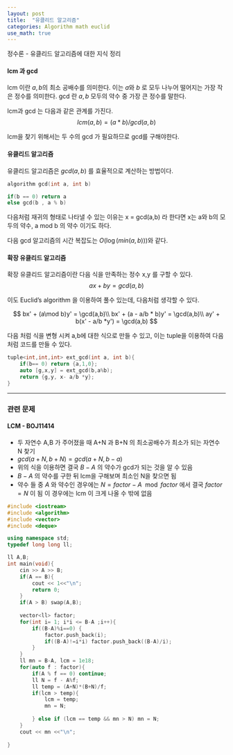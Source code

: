```yaml
---
layout: post
title:  "유클리드 알고리즘"
categories: Algorithm math euclid
use_math: true
---
```


정수론 - 유클리드 알고리즘에 대한 지식 정리

#### lcm 과 gcd
lcm 이란 $a,b$의 최소 공배수를 의미한다. 이는 $a$와 $b$ 로 모두 나누어 떨어지는 가장 작은 정수를 의미한다.
gcd 란 $a,b$ 모두의 약수 중 가장 큰 정수를 말한다.

lcm과 gcd 는 다음과 같은 관계를 가진다.
$$lcm(a,b) = (a*b)/gcd(a,b)$$

lcm을 찾기 위해서는 두 수의 gcd 가 필요하므로 gcd를 구해야한다. 

#### 유클리드 알고리즘

유클리드 알고리즘은 $gcd(a,b)$ 를 효율적으로 계산하는 방법이다.

```cpp
algorithm gcd(int a, int b)

if(b == 0) return a
else gcd(b , a % b)
```

다음처럼 재귀의 형태로 나타낼 수 있는 이유는  x = gcd(a,b) 라 한다면 x는 a와 b의 모두의 약수, a mod b 의 약수 이기도 하다.

다음 gcd 알고리즘의 시간 복잡도는 $O(\log (min(a,b)))$와 같다.

#### 확장 유클리드 알고리즘
확장 유클리드 알고리즘이란 다음 식을 만족하는 정수 x,y 를 구할 수 있다.
$$ ax+by = gcd(a,b)$$

이도 Euclid’s algorithm 을 이용하여 풀수 있는데, 다음처럼 생각할 수 있다.

$$ bx' + (a\mod b)y' = \gcd(a,b)\\ bx' + (a - a/b * b)y' = \gcd(a,b)\\ ay' + b(x' - a/b *y') = \gcd(a,b) $$

다음 처럼 식을 변형 시켜 a,b에 대한 식으로 만들 수 있고, 이는 tuple을 이용하여 다음처럼 코드를 만들 수 있다.

```cpp
tuple<int,int,int> ext_gcd(int a, int b){
    if(b== 0) return {a,1,0};
    auto [g,x,y] = ext_gcd(b,a%b);
    return {g,y, x- a/b *y};
}
```

---
### 관련 문제

#### LCM - BOJ11414

- 두 자연수 A,B 가 주어졌을 때 A+N 과 B+N 의 최소공배수가 최소가 되는 자연수 N 찾기
- $gcd(a+N,b+N) = gcd(a+N, b-a)$
- 위의 식을 이용하면 결국 $B-A$ 의 약수가 gcd가 되는 것을 알 수 있음
- $B-A$ 의 약수를 구한 뒤 lcm을 구해보며 최소인 N을 찾으면 됨
- 약수 들 중 $A$ 와 약수인 경우에는 $N = factor - A \mod factor$ 에서 결국 $factor = N$ 이 됨 이 경우에는 lcm 이 크게 나올 수 밖에 없음

```cpp
#include <iostream>
#include <algorithm>
#include <vector>
#include <deque>

using namespace std;
typedef long long ll;

ll A,B;
int main(void){
    cin >> A >> B;
    if(A == B){
        cout << 1<<"\n";
        return 0;
    }
    if(A > B) swap(A,B);
    
    vector<ll> factor;
    for(int i= 1; i*i <= B-A ;i++){
        if((B-A)%i==0) {
            factor.push_back(i);
            if((B-A)!=i*i) factor.push_back((B-A)/i);
        }
    }
    ll mn = B-A, lcm = 1e18;
    for(auto f : factor){
        if(A % f == 0) continue;
        ll N = f - A%f;
        ll temp = (A+N)*(B+N)/f;
        if(lcm > temp){
            lcm = temp;
            mn = N;
            
        } else if (lcm == temp && mn > N) mn = N;
    }
    cout << mn <<"\n";
    
}
```

